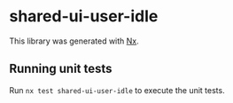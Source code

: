 # shared-ui-user-idle

This library was generated with [Nx](https://nx.dev).

## Running unit tests

Run `nx test shared-ui-user-idle` to execute the unit tests.
